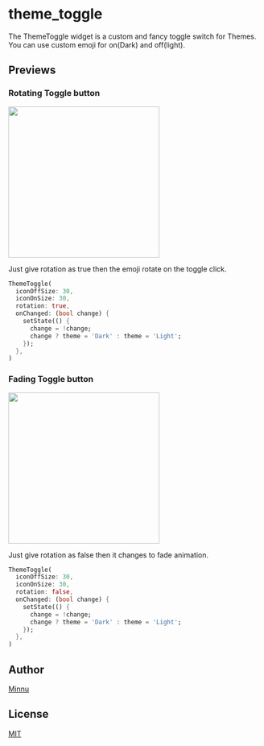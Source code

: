 # theme_toggle

The ThemeToggle widget is a custom and fancy toggle switch for Themes. You can use custom emoji for on(Dark) and off(light).

## Previews

### Rotating Toggle button

<img src="https://s3.ezgif.com/save/ezgif-3-93e5435edcb6.gif"  height=300/>

Just give rotation as true then the emoji rotate on the toggle click.

```dart
ThemeToggle(
  iconOffSize: 30,
  iconOnSize: 30,
  rotation: true,
  onChanged: (bool change) {
    setState(() {
      change = !change;
      change ? theme = 'Dark' : theme = 'Light';
    });
  },
)
```

### Fading Toggle button

<img src="https://s3.ezgif.com/save/ezgif-3-19e277037dcf.gif" height=300/>

Just give rotation as false then it changes to fade animation.

```dart
ThemeToggle(
  iconOffSize: 30,
  iconOnSize: 30,
  rotation: false,
  onChanged: (bool change) {
    setState(() {
      change = !change;
      change ? theme = 'Dark' : theme = 'Light';
    });
  },
)
```

## Author

[Minnu](https://github.com/yahu1031/)

## License

[MIT](https://github.com/yahu1031/theme-toggle/blob/main/LICENSE)
